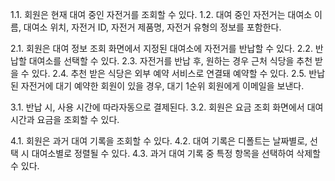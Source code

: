 1.1. 회원은 현재 대여 중인 자전거를 조회할 수 있다.
1.2. 대여 중인 자전거는 대여소 이름, 대여소 위치, 자전거 ID, 자전거 제품명, 자전거 유형의 정보를 포함한다.

2.1. 회원은 대여 정보 조회 화면에서 지정된 대여소에 자전거를 반납할 수 있다.
2.2. 반납할 대여소를 선택할 수 있다.
2.3. 자전거를 반납 후, 원하는 경우 근처 식당을 추천 받을 수 있다.
2.4. 추천 받은 식당은 외부 예약 서비스로 연결돼 예약할 수 있다.
2.5. 반납된 자전거에 대기 예약한 회원이 있을 경우, 대기 1순위 회원에게 이메일을 보낸다.

3.1. 반납 시, 사용 시간에 따라자동으로 결제된다.
3.2. 회원은 요금 조회 화면에서 대여시간과 요금을 조회할 수 있다.

4.1. 회원은 과거 대여 기록을 조회할 수 있다. 
4.2. 대여 기록은 디폴트는 날짜별로, 선택 시 대여소별로 정렬될 수 있다.
4.3. 과거 대여 기록 중 특정 항목을 선택하여 삭제할 수 있다.